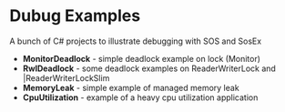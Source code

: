 Dubug Examples
===================

A bunch of C# projects to illustrate debugging with SOS and SosEx
* **MonitorDeadlock** - simple deadlock example on lock (Monitor)
* **RwlDeadlock** - some deadlock examples on ReaderWriterLock and |ReaderWriterLockSlim 
* **MemoryLeak** - simple example of managed memory leak
* **CpuUtilization** - example of a heavy cpu utilization application
